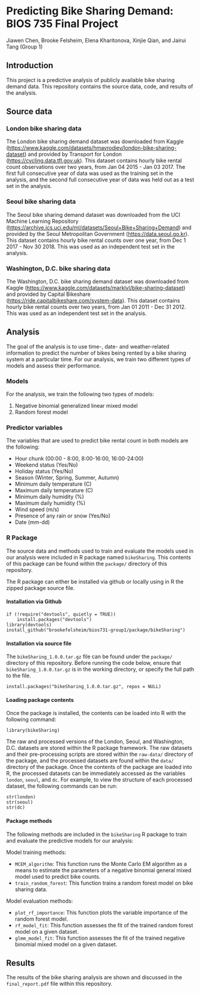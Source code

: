 # Predicting Bike Sharing Demand: BIOS 735 Final Project

Jiawen Chen, Brooke Felsheim, Elena Kharitonova, Xinjie Qian, and Jairui Tang (Group 1)

## Introduction
This project is a predictive analysis of publicly available bike sharing demand data. This repository contains the source data, code, and results of the analysis.

## Source data

### London bike sharing data

The London bike sharing demand dataset was downloaded from Kaggle (https://www.kaggle.com/datasets/hmavrodiev/london-bike-sharing-dataset) and provided by Transport for London (https://cycling.data.tfl.gov.uk). This dataset contains hourly bike rental count observations over two years, from Jan 04 2015 - Jan 03 2017. The first full consecutive year of data was used as the training set in the analysis, and the second full consecutive year of data was held out as a test set in the analysis.

### Seoul bike sharing data

The Seoul bike sharing demand dataset was downloaded from the UCI Machine Learning Repository (https://archive.ics.uci.edu/ml/datasets/Seoul+Bike+Sharing+Demand) and provided by the Seoul Metropolitan Government (https://data.seoul.go.kr). This dataset contains hourly bike rental counts over one year, from Dec 1 2017 - Nov 30 2018. This was used as an independent test set in the analysis.

### Washington, D.C. bike sharing data

The Washington, D.C. bike sharing demand dataset was downloaded from Kaggle (https://www.kaggle.com/datasets/marklvl/bike-sharing-dataset) and provided by Capital Bikeshare (https://ride.capitalbikeshare.com/system-data). This dataset contains hourly bike rental counts over two years, from Jan 01 2011 - Dec 31 2012. This was used as an independent test set in the analysis.

## Analysis

The goal of the analysis is to use time-, date- and weather-related information to predict the number of bikes being rented by a bike sharing system at a particular time. For our analysis, we train two different types of models and assess their performance.

### Models 

For the analysis, we train the following two types of models:     

  1. Negative binomial generalized linear mixed model
  2. Random forest model

### Predictor variables

The variables that are used to predict bike rental count in both models are the following:     

  * Hour chunk (00:00 - 8:00, 8:00-16:00, 16:00-24:00)
  * Weekend status (Yes/No)
  * Holiday status (Yes/No)
  * Season (Winter, Spring, Summer, Autumn)
  * Minimum daily temperature (C)
  * Maximum daily temperature (C)
  * Minimum daily humidity (%)
  * Maximum daily humidity (%)
  * Wind speed (m/s)
  * Presence of any rain or snow (Yes/No)
  * Date (mm-dd)

### R Package

The source data and methods used to train and evaluate the models used in our analysis were included in R package named `bikeSharing`. This contents of this package can be found within the `package/` directory of this repository.

The R package can either be installed via github or locally using in R the zipped package source file.

#### Installation via Github
```
if (!require("devtools", quietly = TRUE))
    install.packages("devtools")
library(devtools)
install_github("brookefelsheim/bios731-group1/package/bikeSharing")
```
#### Installation via source file
The `bikeSharing_1.0.0.tar.gz` file can be found under the `package/` directory of this repository. Before running the code below, ensure that `bikeSharing_1.0.0.tar.gz` is in the working directory, or specify the full path to the file.
```
install.packages("bikeSharing_1.0.0.tar.gz", repos = NULL)
```
#### Loading package contents
Once the package is installed, the contents can be loaded into R with the following command:
```
library(bikeSharing)
```
The raw and processed versions of the London, Seoul, and Washington, D.C. datasets are stored within the R package framework. The raw datasets and their pre-processing scripts are stored within the `raw-data/` directory of the package, and the processed datasets are found within the `data/` directory of the package. Once the contents of the package are loaded into R, the processed datasets can be immediately accessed as the variables `london`, `seoul`, and `dc`. For example, to view the structure of each processed dataset, the following commands can be run:     
```
str(london)
str(seoul)
str(dc)
```
#### Package methods
The following methods are included in the `bikeSharing` R package to train and evaluate the predictive models for our analysis:

Model training methods: 
  * `MCEM_algorithm`: This function runs the Monte Carlo EM algorithm as a means to estimate the parameters of a negative binomial general mixed model used to predict bike counts.
  * `train_random_forest`: This function trains a random forest model on bike sharing data.

Model evaluation methods:
  * `plot_rf_importance`: This function plots the variable importance of the random forest model.
  * `rf_model_fit`: This function assesses the fit of the trained random forest model on a given dataset.
  * `glmm_model_fit`: This function assesses the fit of the trained negative binomial mixed model on a given dataset.

## Results
The results of the bike sharing analysis are shown and discussed in the `final_report.pdf` file within this repository.

